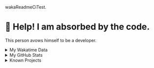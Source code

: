 wakaReadmeCiTest.

# 🥺 Help! I am absorbed by the code. 

This person avows himself to be a developer.

<details>

<summary>My Wakatime Data</summary>

<!--START_SECTION:waka-->
![Lines of code](https://img.shields.io/badge/From%20Hello%20World%20I%27ve%20Written-8.8%20million%20lines%20of%20code-blue)

**🐱 My GitHub Data** 

> 📦 702.3 kB Used in GitHub's Storage 
 > 
> 🏆 1,367 Contributions in the Year 2023
 > 
> 🚫 Not Opted to Hire
 > 
> 📜 84 Public Repositories 
 > 
> 🔑 20 Private Repositories 
 > 
**I'm an Early 🐤** 

```text
🌞 Morning                1707 commits        ██████░░░░░░░░░░░░░░░░░░░   24.66 % 
🌆 Daytime                2813 commits        ██████████░░░░░░░░░░░░░░░   40.63 % 
🌃 Evening                2333 commits        ████████░░░░░░░░░░░░░░░░░   33.70 % 
🌙 Night                  70 commits          ░░░░░░░░░░░░░░░░░░░░░░░░░   01.01 % 
```
📅 **I'm Most Productive on Wednesday** 

```text
Monday                   801 commits         ███░░░░░░░░░░░░░░░░░░░░░░   11.57 % 
Tuesday                  1157 commits        ████░░░░░░░░░░░░░░░░░░░░░   16.71 % 
Wednesday                1208 commits        ████░░░░░░░░░░░░░░░░░░░░░   17.45 % 
Thursday                 947 commits         ███░░░░░░░░░░░░░░░░░░░░░░   13.68 % 
Friday                   1042 commits        ████░░░░░░░░░░░░░░░░░░░░░   15.05 % 
Saturday                 945 commits         ███░░░░░░░░░░░░░░░░░░░░░░   13.65 % 
Sunday                   823 commits         ███░░░░░░░░░░░░░░░░░░░░░░   11.89 % 
```


**I Mostly Code in Go** 

```text
Go                       36 repos            █████████░░░░░░░░░░░░░░░░   36.00 % 
Python                   22 repos            ██████░░░░░░░░░░░░░░░░░░░   22.00 % 
HTML                     6 repos             ██░░░░░░░░░░░░░░░░░░░░░░░   06.00 % 
Dart                     2 repos             ░░░░░░░░░░░░░░░░░░░░░░░░░   02.00 % 
Rust                     1 repo              ░░░░░░░░░░░░░░░░░░░░░░░░░   01.00 % 
```




 Last Updated on 19/10/2023 01:13:29 UTC
<!--END_SECTION:waka-->

</details>

<details>
 
 <summary>My GitHub Stats</summary>

[![CDFMLR's github stats](https://github-readme-stats.vercel.app/api?username=cdfmlr&count_private=true&show_icons=true)](https://github.com/anuraghazra/github-readme-stats)
 
</details>

<details>

<summary>Known Projects</summary>

[![Star History Chart](https://api.star-history.com/svg?repos=cdfmlr/pyflowchart,cdfmlr/muvtuber,cdfmlr/crud,cdfmlr/murecom-verse-1,cdfmlr/murecom-intro&type=Date)](https://star-history.com/#cdfmlr/pyflowchart&cdfmlr/muvtuber&cdfmlr/crud&cdfmlr/murecom-verse-1&cdfmlr/murecom-intro&Date)

 </details>
